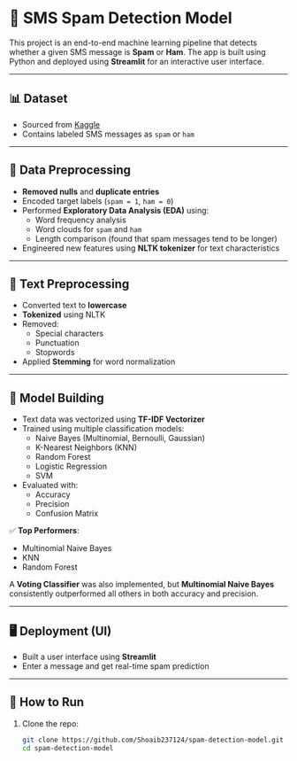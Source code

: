# 📱 SMS Spam Detection Model

This project is an end-to-end machine learning pipeline that detects whether a given SMS message is **Spam** or **Ham**. The app is built using Python and deployed using **Streamlit** for an interactive user interface.

---

## 📊 Dataset

- Sourced from [Kaggle](https://www.kaggle.com/)
- Contains labeled SMS messages as `spam` or `ham`

---

## 🔧 Data Preprocessing

- **Removed nulls** and **duplicate entries**
- Encoded target labels (`spam = 1`, `ham = 0`)
- Performed **Exploratory Data Analysis (EDA)** using:
  - Word frequency analysis
  - Word clouds for `spam` and `ham`
  - Length comparison (found that spam messages tend to be longer)
- Engineered new features using **NLTK tokenizer** for text characteristics

---

## 🧹 Text Preprocessing

- Converted text to **lowercase**
- **Tokenized** using NLTK
- Removed:
  - Special characters
  - Punctuation
  - Stopwords
- Applied **Stemming** for word normalization

---

## 🧠 Model Building

- Text data was vectorized using **TF-IDF Vectorizer**
- Trained using multiple classification models:
  - Naive Bayes (Multinomial, Bernoulli, Gaussian)
  - K-Nearest Neighbors (KNN)
  - Random Forest
  - Logistic Regression
  - SVM
- Evaluated with:
  - Accuracy
  - Precision
  - Confusion Matrix

✅ **Top Performers**:
- Multinomial Naive Bayes
- KNN
- Random Forest

A **Voting Classifier** was also implemented, but **Multinomial Naive Bayes** consistently outperformed all others in both accuracy and precision.

---

## 🖥️ Deployment (UI)

- Built a user interface using **Streamlit**
- Enter a message and get real-time spam prediction

---

## 🚀 How to Run

1. Clone the repo:
   ```bash
   git clone https://github.com/Shoaib237124/spam-detection-model.git
   cd spam-detection-model
